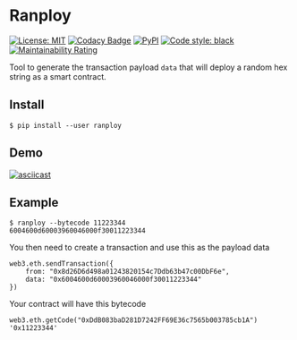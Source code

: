 # Ranploy

[![License: MIT](https://img.shields.io/badge/License-MIT-blue.svg)](https://opensource.org/licenses/MIT)
[![Codacy Badge](https://api.codacy.com/project/badge/Grade/3cc4f4c6999f48738ff8c6dbe26b11b7)](https://www.codacy.com/app/lucadanielcostin/ranploy)
[![PyPI](https://img.shields.io/pypi/v/ranploy.svg)](https://pypi.org/project/ranploy/)
[![Code style: black](https://img.shields.io/badge/code%20style-black-000000.svg)](https://github.com/ambv/black)
[![Maintainability Rating](https://sonarcloud.io/api/project_badges/measure?project=cleanunicorn_ranploy&metric=sqale_rating)](https://sonarcloud.io/dashboard?id=cleanunicorn_ranploy)

Tool to generate the transaction payload `data` that will deploy a random hex string as a smart contract.

## Install

```console
$ pip install --user ranploy
```

## Demo

[![asciicast](https://asciinema.org/a/5Z0qEdjjb5fVvvYZbmhi6zxZq.svg)](https://asciinema.org/a/5Z0qEdjjb5fVvvYZbmhi6zxZq)

## Example

```shell
$ ranploy --bytecode 11223344
6004600d60003960046000f30011223344
```

You then need to create a transaction and use this as the payload data

```console
web3.eth.sendTransaction({
    from: "0x8d26D6d498a01243820154c7Ddb63b47c00DbF6e",
    data: "0x6004600d60003960046000f30011223344"
})
```

Your contract will have this bytecode

```console
web3.eth.getCode("0xDdB083baD281D7242FF69E36c7565b003785cb1A")
'0x11223344'
```

